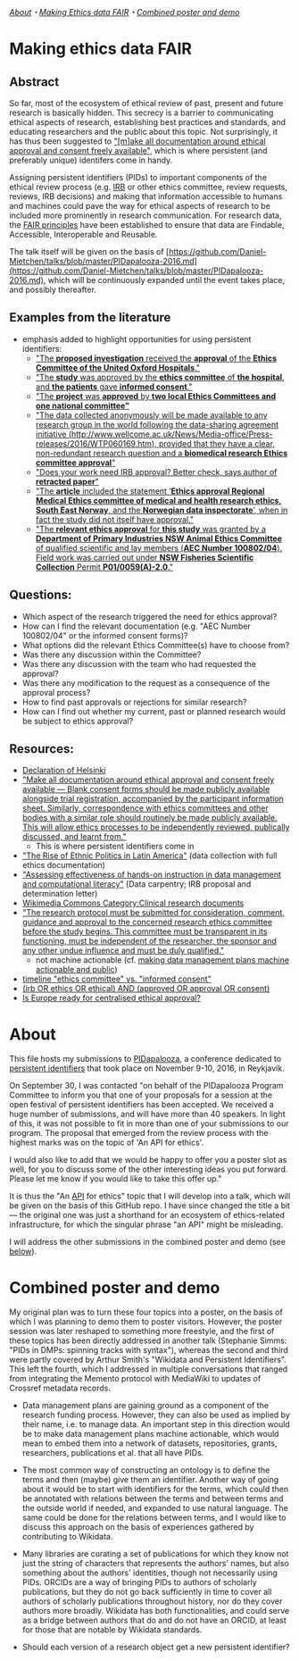 *[About](https://github.com/Daniel-Mietchen/events/blob/master/PIDapalooza-2016.md#about)・[Making Ethics data FAIR](https://github.com/Daniel-Mietchen/talks/blob/master/PIDapalooza-2016.md#making-ethics-data-fair)・[Combined poster and demo](https://github.com/Daniel-Mietchen/talks/blob/master/PIDapalooza-2016.md#combined-poster-and-demo)*

# Making ethics data FAIR
## Abstract
So far, most of the ecosystem of ethical review of past, present and future research is basically hidden. This secrecy is a barrier to communicating ethical aspects of research, establishing best practices and standards, and educating researchers and the public about this topic. Not surprisingly, it has thus been suggested to ["[m]ake all documentation around ethical approval and consent freely available"](https://doi.org/10.1136/bmj.i4626), which is where persistent (and preferably unique) identifers come in handy.

Assigning persistent identifiers (PIDs) to important components of the ethical review process (e.g. [IRB](https://en.wikipedia.org/wiki/Institutional_review_board) or other ethics committee, review requests, reviews, IRB decisions) and making that information accessible to humans and machines could pave the way for ethical aspects of research to be included more prominently in research communication. For research data, the [FAIR principles](http://dx.doi.org/10.1038/sdata.2016.18) have been established to ensure that data are Findable, Accessible, Interoperable and Reusable.

The talk itself will be given on the basis of [https://github.com/Daniel-Mietchen/talks/blob/master/PIDapalooza-2016.md](https://github.com/Daniel-Mietchen/talks/blob/master/PIDapalooza-2016.md), which will be continuously expanded until the event takes place, and possibly thereafter.

## Examples from the literature
  - emphasis added to highlight opportunities for using persistent identifiers:
    - ["The **proposed investigation** received the **approval** of the **Ethics Committee of the United Oxford Hospitals**."](https://doi.org/10.1111/j.1365-2044.1971.tb04793.x)
    - ["The **study** was approved by the **ethics committee** of **the hospital**, and **the patients** gave **informed consent**."](https://doi.org/10.1056/NEJM199010113231505)
    - ["The **project** was **approved** by **two local Ethics Committees and one national committee"**](https://doi.org/10.1177/030006057300100505)
    - ["The data collected anonymously will be made available to any research group in the world following the data-sharing agreement initiative (http://www.wellcome.ac.uk/News/Media-office/Press-releases/2016/WTP060169.htm), provided that they have a clear, non-redundant research question and a **biomedical research Ethics committee approval**"](https://epgl.unige.ch/zika-in-pregnancy-registry/)
    - ["Does your work need IRB approval? Better check, says author of **retracted paper**"](http://retractionwatch.com/2016/09/30/does-your-work-need-irb-approval-better-check-says-author-of-retracted-paper/)
    - ["The **article** included the statement ‘**Ethics approval Regional** **Medical Ethics committee of medical and health research ethics, South East Norway**, and the **Norwegian data inspectorate**’, when in fact the study did not itself have approval."](https://doi.org/10.1136/bjsports-2014-094053ret)
    - ["The **relevant ethics approval** for **this study** was granted by a **Department of Primary Industries NSW Animal Ethics Committee** of qualified scientific and lay members (**AEC Number 100802/04**). Field work was carried out under **NSW Fisheries Scientific Collection** Permit **P01/0059(A)-2.0**."](https://doi.org/10.1186/s40317-016-0107-6)

## Questions:
  - Which aspect of the research triggered the need for ethics approval?
  - How can I find the relevant documentation (e.g. "AEC Number 100802/04" or the informed consent forms)?
  - What options did the relevant Ethics Committee(s) have to choose from?
  - Was there any discussion within the Committee?
  - Was there any discussion with the team who had requested the approval?
  - Was there any modification to the request as a consequence of the approval process?
  - How to find past approvals or rejections for similar research?
  - How can I find out whether my current, past or planned research would be subject to ethics approval?

## Resources:
  - [Declaration of Helsinki](https://en.wikipedia.org/wiki/Declaration_of_Helsinki)
  - ["Make all documentation around ethical approval and consent freely available &mdash; Blank consent forms should be made publicly available alongside trial registration, accompanied by the participant information sheet. Similarly, correspondence with ethics committees and other bodies with a similar role should routinely be made publicly available. This will allow ethics processes to be independently reviewed, publically discussed, and learnt from."](https://doi.org/10.1136/bmj.i4626)
       - This is where persistent identifiers come in
  - ["The Rise of Ethnic Politics in Latin America"](https://doi.org/10.5064/F6MS3QNV) (data collection with full ethics documentation)
  - ["Assessing effectiveness of hands-on instruction in data management and computational literacy"](http://www.datacarpentry.org/assessment/) (Data carpentry; IRB proposal and determination letter)
  - [Wikimedia Commons Category:Clinical research documents](https://commons.wikimedia.org/wiki/Category:Clinical_research_documents)
  - ["The research protocol must be submitted for consideration, comment, guidance and approval to the concerned research ethics committee before the study begins. This committee must be transparent in its functioning, must be independent of the researcher, the sponsor and any other undue influence and must be duly qualified."](http://www.wma.net/en/30publications/10policies/b3/)
     - not machine actionable (cf. [making data management plans machine actionable and public](http://www.slideshare.net/StephanieSimms/making-dmps-actionable-and-public))
  - [timeline "ethics committee" vs. "informed consent"](https://books.google.com/ngrams/graph?content=%22ethics+committee%22%2C%22informed+consent%22&case_insensitive=on&year_start=1800&year_end=2000&corpus=15&smoothing=3&share=&direct_url=t4%3B%2C%22%20ethics%20committee%20%22%3B%2Cc0%3B%2Cs0%3B%3B%22%20Ethics%20Committee%20%22%3B%2Cc0%3B%3B%22%20ethics%20committee%20%22%3B%2Cc0%3B.t4%3B%2C%22%20informed%20consent%20%22%3B%2Cc0%3B%2Cs0%3B%3B%22%20informed%20consent%20%22%3B%2Cc0%3B%3B%22%20Informed%20Consent%20%22%3B%2Cc0%3B%3B%22%20Informed%20consent%20%22%3B%2Cc0%3B%3B%22%20INFORMED%20CONSENT%20%22%3B%2Cc0)
  - [(irb OR ethics OR ethical) AND (approved OR approval OR consent)](http://tweetedtimes.com/v/13396)
  - [Is Europe ready for centralised ethical approval?](http://cancerworld.net/spotlight-on/policy-is-europe-ready-for-centralised-ethical-approval/)

# About
This file hosts my submissions to [PIDapalooza](http://pidapalooza.org/), a conference dedicated to [persistent identifiers](https://en.wikipedia.org/wiki/Persistent_identifier) that took place on November 9-10, 2016, in Reykjavík.

On September 30, I was contacted "on behalf of the PIDapalooza Program Committee to inform you that one of your proposals for a session at the open festival of persistent identifiers has been accepted. We received a huge number of submissions, and will have more than 40 speakers. In light of this, it was not possible to fit in more than one of your submissions to our program. The proposal that emerged from the review process with the highest marks was on the topic of 'An API for ethics'.

I would also like to add that we would be happy to offer you a poster slot as well, for you to discuss some of the other interesting ideas you put forward. Please let me know if you would like to take this offer up."

It is thus the "An [API](https://en.wikipedia.org/wiki/Application_programming_interface) for ethics" topic that I will develop into a talk, which will be given on the basis of this GitHub repo. I have since changed the title a bit &mdash; the original one was just a shorthand for an ecosystem of ethics-related infrastructure, for which the singular phrase "an API" might be misleading.

I will address the other submissions in the combined poster and demo (see [below](https://github.com/Daniel-Mietchen/talks/blob/master/PIDapalooza-2016.md#combined-poster-and-demo)).

# Combined poster and demo
My original plan was to turn these four topics into a poster, on the basis of which I was planning to demo them to poster visitors. However, the poster session was later reshaped to something more freestyle, and the first of these topics has been directly addressed in another talk (Stephanie Simms: "PIDs in DMPs: spinning tracks with syntax"), whereas the second and third were partly covered by Arthur Smith's "Wikidata and Persistent Identifiers". This left the fourth, which I addressed in multiple conversations that ranged from integrating the Memento protocol with MediaWiki to updates of Crossref metadata records.

- Data management plans are gaining ground as a component of the research funding process. However, they can also be used as implied by their name, i.e. to manage data. An important step in this direction would be to make data management plans machine actionable, which would mean to embed them into a network of datasets, repositories, grants, researchers, publications et al. that all have PIDs.

- The most common way of constructing an ontology is to define the terms and then (maybe) give them an identifier. Another way of going about it would be to start with identifiers for the terms, which could then be annotated with relations between the terms and between terms and the outside world if needed, and expanded to use natural language. The same could be done for the relations between terms, and I would like to discuss this approach on the basis of experiences gathered by contributing to Wikidata.

- Many libraries are curating a set of publications for which they know not just the string of characters that represents the authors' names, but also something about the authors' identities, though not necessarily using PIDs. ORCIDs are a way of bringing PIDs to authors of scholarly publications, but they do not go back sufficiently in time to cover all authors of scholarly publications throughout history, nor do they cover authors more broadly. Wikidata has both functionalities, and could serve as a bridge between authors that do and do not have an ORCID, at least for those that are notable by Wikidata standards.

- Should each version of a research object get a new persistent identifier?

